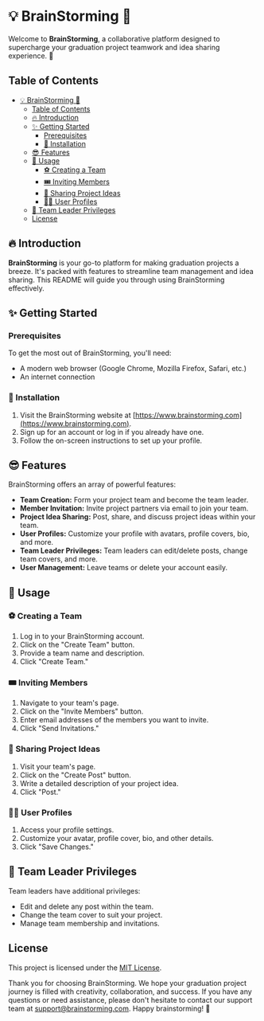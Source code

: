 # 💡 BrainStorming 🧠


Welcome to **BrainStorming**, a collaborative platform designed to supercharge your graduation project teamwork and idea sharing experience. 🚀

## Table of Contents

- [💡 BrainStorming 🧠](#-brainstorming-)
  - [Table of Contents](#table-of-contents)
  - [🔥 Introduction](#-introduction)
  - [✨ Getting Started](#-getting-started)
    - [Prerequisites](#prerequisites)
    - [🥳 Installation](#-installation)
  - [😎 Features](#-features)
  - [💯 Usage](#-usage)
    - [⚽ Creating a Team](#-creating-a-team)
    - [🎟️ Inviting Members](#️-inviting-members)
    - [🎯 Sharing Project Ideas](#-sharing-project-ideas)
    - [👱‍♂️ User Profiles](#️-user-profiles)
  - [🔐 Team Leader Privileges](#-team-leader-privileges)
  - [License](#license)

## 🔥 Introduction

**BrainStorming** is your go-to platform for making graduation projects a breeze. It's packed with features to streamline team management and idea sharing. This README will guide you through using BrainStorming effectively.

## ✨ Getting Started

### Prerequisites

To get the most out of BrainStorming, you'll need:

- A modern web browser (Google Chrome, Mozilla Firefox, Safari, etc.)
- An internet connection

### 🥳 Installation

1. Visit the BrainStorming website at [https://www.brainstorming.com](https://www.brainstorming.com).
2. Sign up for an account or log in if you already have one.
3. Follow the on-screen instructions to set up your profile.

## 😎 Features

BrainStorming offers an array of powerful features:

- **Team Creation:** Form your project team and become the team leader.
- **Member Invitation:** Invite project partners via email to join your team.
- **Project Idea Sharing:** Post, share, and discuss project ideas within your team.
- **User Profiles:** Customize your profile with avatars, profile covers, bio, and more.
- **Team Leader Privileges:** Team leaders can edit/delete posts, change team covers, and more.
- **User Management:** Leave teams or delete your account easily.

## 💯 Usage

### ⚽ Creating a Team

1. Log in to your BrainStorming account.
2. Click on the "Create Team" button.
3. Provide a team name and description.
4. Click "Create Team."

### 🎟️ Inviting Members

1. Navigate to your team's page.
2. Click on the "Invite Members" button.
3. Enter email addresses of the members you want to invite.
4. Click "Send Invitations."

### 🎯 Sharing Project Ideas

1. Visit your team's page.
2. Click on the "Create Post" button.
3. Write a detailed description of your project idea.
4. Click "Post."

### 👱‍♂️ User Profiles

1. Access your profile settings.
2. Customize your avatar, profile cover, bio, and other details.
3. Click "Save Changes."

## 🔐 Team Leader Privileges

Team leaders have additional privileges:

- Edit and delete any post within the team.
- Change the team cover to suit your project.
- Manage team membership and invitations.

## License

This project is licensed under the [MIT License](LICENSE.md).

Thank you for choosing BrainStorming. We hope your graduation project journey is filled with creativity, collaboration, and success. If you have any questions or need assistance, please don't hesitate to contact our support team at [support@brainstorming.com](mailto:support@brainstorming.com). Happy brainstorming! 🚀
